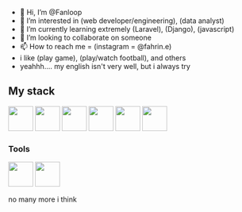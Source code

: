 - 👋 Hi, I’m @Fanloop
- 👀 I’m interested in (web developer/engineering), (data analyst)
- 🌱 I’m currently learning extremely (Laravel), (Django), (javascript)
- 💞️ I’m looking to collaborate on someone
- 📫 How to reach me = (instagram = @fahrin.e)
- i like (play game), (play/watch football), and others
- yeahhh.... my english isn't very well, but i always try


## My stack
<img src="https://cdn.jsdelivr.net/gh/devicons/devicon@latest/icons/laravel/laravel-original-wordmark.svg" height="50" />   <img src="https://cdn.jsdelivr.net/gh/devicons/devicon@latest/icons/livewire/livewire-original-wordmark.svg" height="50" />   <img src="https://cdn.jsdelivr.net/gh/devicons/devicon@latest/icons/tailwindcss/tailwindcss-original.svg" height="50" />   <img src="https://cdn.jsdelivr.net/gh/devicons/devicon@latest/icons/bootstrap/bootstrap-original-wordmark.svg" height="50" />  <img src="https://cdn.jsdelivr.net/gh/devicons/devicon@latest/icons/mysql/mysql-original-wordmark.svg" height="50" />  <img src="https://cdn.jsdelivr.net/gh/devicons/devicon@latest/icons/sqlite/sqlite-original-wordmark.svg" height="50" />

### Tools
<img src="https://cdn.jsdelivr.net/gh/devicons/devicon@latest/icons/git/git-original-wordmark.svg" height="50" />  <img src="https://cdn.jsdelivr.net/gh/devicons/devicon@latest/icons/figma/figma-original.svg" height="50" />

no many more i think
